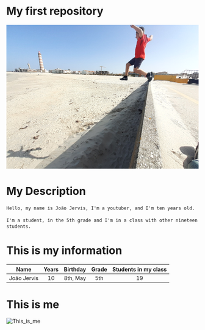 # My first repository

![](salto_radical_foto.png)

# My Description
    Hello, my name is João Jervis, I'm a youtuber, and I'm ten years old.
    
    I'm a student, in the 5th grade and I'm in a class with other nineteen students.

# This is my information

| Name        | Years       | Birthday      | Grade  | Students in my class |
| :----:      |    :----:   |     :----:    | :----: |         :----:       |
| João Jervis | 10          | 8th, May      | 5th    | 19                   |

# This is me

![This_is_me](https://user-images.githubusercontent.com/80167045/110324162-8806a880-800d-11eb-9af3-ea89840ebaaa.jpg)

